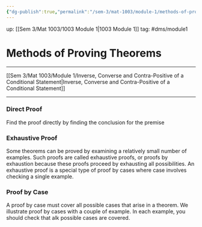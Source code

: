 ```yaml
---
{"dg-publish":true,"permalink":"/sem-3/mat-1003/module-1/methods-of-proving-theorems/"}
---
```


up: [[Sem 3/Mat 1003/1003 Module 1|1003 Module 1]]
tag: #dms/module1

# Methods of Proving Theorems
---

[[Sem 3/Mat 1003/Module 1/Inverse, Converse and Contra-Positive of a Conditional Statement|Inverse, Converse and Contra-Positive of a Conditional Statement]]

---

### Direct Proof
Find the proof directly by finding the conclusion for the premise

### Exhaustive Proof
Some theorems can be proved by examining a relatively small number of examples. Such proofs are called exhaustive proofs, or proofs by exhaustion because these proofs proceed by exhausting all possibilities. An exhaustive proof is a special type of proof by cases where case involves checking a single example.

### Proof by Case
A proof by case must cover all possible cases that arise in a theorem. We illustrate proof by cases with a couple of example. In each example, you should check that alk possible cases are covered.